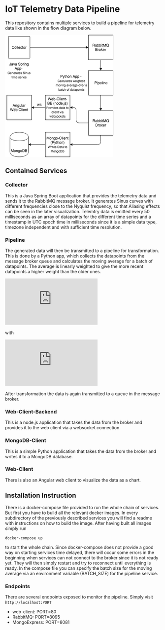 # IoT Telemetry Data Pipeline

This repository contains multiple services to build a pipeline for telemetry data like shown in the flow diagram below.

![Flow Diagram](images/flow-diagram.png)

## Contained Services
### Collector
This is a Java Spring Boot application that provides the telemetry data and sends it to the RabbitMQ message broker. It generates Sinus curves with different frequencies close to the Nyquist frequency, so that Aliasing effects can be seen in the later visualization. Telemtry data is emitted every 50 milliseconds as an array of datapoints for the different time series and a timestamp in UTC epoch time in milliseconds since it is a simple data type, timezone independent and with sufficient time resolution.

### Pipeline
The generated data will then be transmitted to a pipeline for transformation. This is done by a Python app, which collects the datapoints from the message broker queue and calculates the moving average for a batch of datapoints. The average is linearly weighted to give the more recent datapoints a higher weight than the older ones.

![eq1](http://www.sciweavers.org/tex2img.php?eq=x_%7Bav%7D%20%3D%20%5Csum%5Climits_%7Bi%3D1%7D%5E%7BN_%7Bbs%7D%7D%20w_i%20x_i&bc=White&fc=Black&im=jpg&fs=12&ff=arev&edit=0)

with

![eq2](http://www.sciweavers.org/tex2img.php?eq=w_i%20%3D%20%5Cfrac%7Bi%7D%7B%5Csum%5Climits_%7Bi%3D1%7D%5E%7BN_%7Bbs%7D%7D%20i%7D&bc=White&fc=Black&im=jpg&fs=12&ff=arev&edit=0)

After transformation the data is again transmitted to a queue in the message broker.

### Web-Client-Backend
This is a node.js application that takes the data from the broker and provides it to the web client via a websocket connection.

### MongoDB-Client
This is a simple Python application that takes the data from the broker and writes it to a MongoDB database.

### Web-Client
There is also an Angular web client to visualize the data as a chart.

## Installation Instruction
There is a docker-compose file provided to run the whole chain of services. But first you have to build all the relevant docker images. In every subdirectory of the previously described services you will find a readme with instructions on how to build the image. After having built all images simply run
```
docker-compose up
```
to start the whole chain. Since docker-compose does not provide a good way on starting services time delayed, there will occur some errors in the beginning when services can not connect to the broker since it is not ready yet. They will then simply restart and try to reconnect until everything is ready. In the compose file you can specify the batch size for the moving average via an environment variable (BATCH_SIZE) for the pipeline service.

### Endpoints
There are several endpoints exposed to monitor the pipeline. Simply visit `http://localhost:PORT` 
- web-client: PORT=80
- RabbitMQ: PORT=8095
- MongoExpress: PORT=8081
